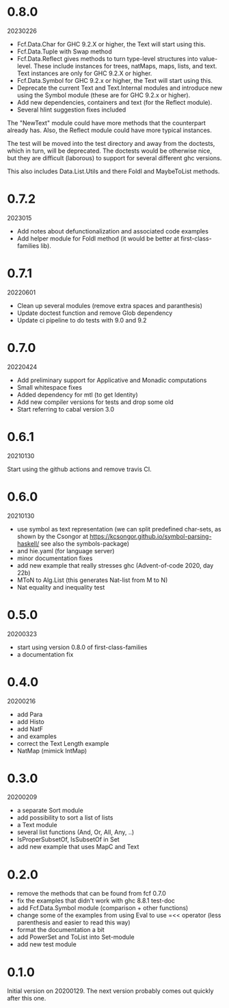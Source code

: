 
# 0.8.0

20230226

- Fcf.Data.Char for GHC 9.2.X or higher, the Text will start using this.
- Fcf.Data.Tuple with Swap method
- Fcf.Data.Reflect gives methods to turn type-level structures into value-level.
  These include instances for trees, natMaps, maps, lists, and text. Text instances
  are only for GHC 9.2.X or higher.
- Fcf.Data.Symbol for GHC 9.2.x or higher, the Text will start using this.
- Deprecate the current Text and Text.Internal modules and introduce new using
  the Symbol module (these are for GHC 9.2.x or higher).
- Add new dependencies, containers and text (for the Reflect module).
- Several hlint suggestion fixes included

The "NewText" module could have more methods that the counterpart already has.
Also, the Reflect module could have more typical instances.

The test will be moved into the test directory and away from the doctests, which
in turn, will be deprecated. The doctests would be otherwise nice, but they are
difficult (laborous) to support for several different ghc versions.

This also includes Data.List.Utils and there Foldl and MaybeToList methods.


# 0.7.2

2023015

- Add notes about defunctionalization and associated code examples
- Add helper module for Foldl method (it would be better at first-class-families lib).

# 0.7.1

20220601

 - Clean up several modules (remove extra spaces and paranthesis)
 - Update doctest function and remove Glob dependency
 - Update ci pipeline to do tests with 9.0 and 9.2

# 0.7.0

20220424

 - Add preliminary support for Applicative and Monadic computations
 - Small whitespace fixes
 - Added dependency for mtl (to get Identity)
 - Add new compiler versions for tests and drop some old
 - Start referring to cabal version 3.0

# 0.6.1

20210130

Start using the github actions and remove travis CI.

# 0.6.0

20210130

 - use symbol as text representation (we can split predefined char-sets, as shown
   by the Csongor at https://kcsongor.github.io/symbol-parsing-haskell/ see also
   the symbols-package)
 - and hie.yaml (for language server)
 - minor documentation fixes
 - add new example that really stresses ghc (Advent-of-code 2020, day 22b)
 - MToN to Alg.List (this generates Nat-list from M to N)
 - Nat equality and inequality test

# 0.5.0

20200323

 - start using version 0.8.0 of first-class-families
 - a documentation fix

# 0.4.0

20200216

 - add Para
 - add Histo
 - add NatF
 - and examples 
 - correct the Text Length example
 - NatMap (mimick IntMap)

# 0.3.0

20200209

 - a separate Sort module
 - add possibility to sort a list of lists
 - a Text module
 - several list functions (And, Or, All, Any, ..)
 - IsProperSubsetOf, IsSubsetOf in Set
 - add new example that uses MapC and Text

# 0.2.0

 - remove the methods that can be found from fcf 0.7.0
 - fix the examples that didn't work with ghc 8.8.1 test-doc
 - add Fcf.Data.Symbol module (comparison + other functions)
 - change some of the examples from using Eval to use =<< operator
   (less parenthesis and easier to read this way)
 - format the documentation a bit
 - add PowerSet and ToList into Set-module
 - add new test module

# 0.1.0

Initial version on 20200129. The next version probably comes out quickly after 
this one.
